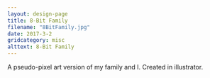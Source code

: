 ```yaml
---
layout: design-page
title: 8-Bit Family
filename: "8BitFamily.jpg"
date: 2017-3-2
gridcategory: misc
alttext: 8-Bit Family
---
```

A pseudo-pixel art version of my family and I. Created in illustrator.
